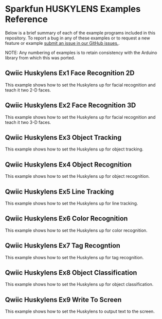 # Sparkfun HUSKYLENS Examples Reference
Below is a brief summary of each of the example programs included in this repository. To report a bug in any of these examples or to request a new feature or example [submit an issue in our GitHub issues.](https://github.com/sparkfun/qwiic_huskylens_py/issues). 

NOTE: Any numbering of examples is to retain consistency with the Arduino library from which this was ported. 

## Qwiic Huskylens Ex1 Face Recognition 2D
This example shows how to set the Huskylens up for facial recognition and teach it two 2-D faces.

## Qwiic Huskylens Ex2 Face Recognition 3D
This example shows how to set the Huskylens up for facial recognition and teach it two 3-D faces.

## Qwiic Huskylens Ex3 Object Tracking
This example shows how to set the Huskylens up for object tracking.

## Qwiic Huskylens Ex4 Object Recognition
This example shows how to set the Huskylens up for object recognition.

## Qwiic Huskylens Ex5 Line Tracking
This example shows how to set the Huskylens up for line tracking.

## Qwiic Huskylens Ex6 Color Recognition
This example shows how to set the Huskylens up for color recognition.

## Qwiic Huskylens Ex7 Tag Recogntion
This example shows how to set the Huskylens up for tag recognition.

## Qwiic Huskylens Ex8 Object Classification
This example shows how to set the Huskylens up for object classification.

## Qwiic Huskylens Ex9 Write To Screen
This example shows how to set the Huskylens to output text to the screen.


